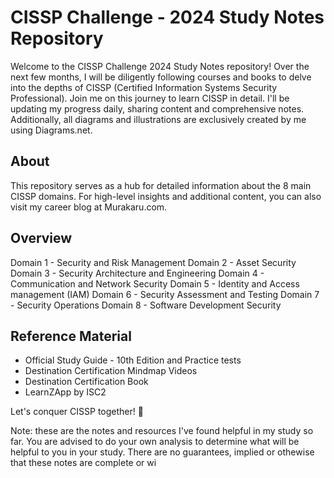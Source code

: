 # CISSP Challenge - 2024 Study Notes Repository

Welcome to the CISSP Challenge 2024 Study Notes repository! Over the next few months, I will be diligently following courses and books to delve into the depths of CISSP (Certified Information Systems Security Professional). Join me on this journey to learn CISSP in detail. I'll be updating my progress daily, sharing content and comprehensive notes. Additionally, all diagrams and illustrations are exclusively created by me using Diagrams.net.

## About

This repository serves as a hub for detailed information about the 8 main CISSP domains. For high-level insights and additional content, you can also visit my career blog at Murakaru.com.

## Overview 

Domain 1 - Security and Risk Management 
Domain 2 - Asset Security 
Domain 3 - Security Architecture and Engineering 
Domain 4 - Communication and Network Security 
Domain 5 - Identity and Access management (IAM)
Domain 6 - Security Assessment and Testing 
Domain 7 - Security Operations 
Domain 8 - Software Development Security 

## Reference Material 
 * Official Study Guide - 10th Edition and Practice tests 
 * Destination Certification Mindmap Videos 
 * Destination Certification Book 
 * LearnZApp by ISC2

Let's conquer CISSP together! 🚀

Note: these are the notes and resources I've found helpful in my study so far. You are advised to do your own analysis to determine what will be helpful to you in your study. There are no guarantees, implied or othewise that these notes are complete or wi

